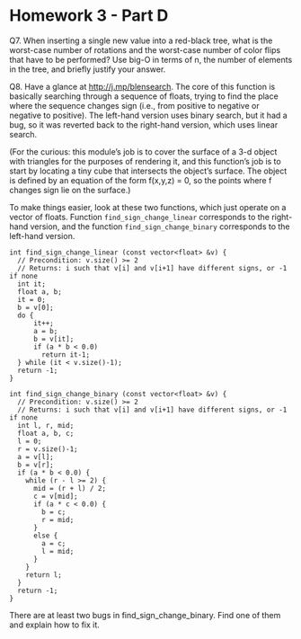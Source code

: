 Homework 3 - Part D
===================
Q7. When inserting a single new value into a red-black tree, what is the worst-case number of rotations and the worst-case number of color flips that have to be performed? Use big-O in terms of n, the number of elements in the tree, and briefly justify your answer.

Q8. Have a glance at http://j.mp/blensearch. The core of this function is basically searching through a sequence of floats, trying to find the place where the sequence changes sign (i.e., from positive to negative or negative to positive). The left-hand version uses binary search, but it had a bug, so it was reverted back to the right-hand version, which uses linear search.

(For the curious: this module’s job is to cover the surface of a 3-d object with triangles for the purposes of rendering it, and this function’s job is to start by locating a tiny cube that intersects the object’s surface. The object is defined by an equation of the form f(x,y,z) = 0, so the points where f changes sign lie on the surface.)

To make things easier, look at these two functions, which just operate on a vector of floats. Function `find_sign_change_linear` corresponds to the right-hand version, and the function `find_sign_change_binary` corresponds to the left-hand version.

~~~
int find_sign_change_linear (const vector<float> &v) {
  // Precondition: v.size() >= 2
  // Returns: i such that v[i] and v[i+1] have different signs, or -1 if none
  int it;
  float a, b;
  it = 0;
  b = v[0];
  do {
      it++;
      a = b;
      b = v[it];
      if (a * b < 0.0)
        return it-1;
  } while (it < v.size()-1);
  return -1;
}
~~~

~~~
int find_sign_change_binary (const vector<float> &v) {
  // Precondition: v.size() >= 2
  // Returns: i such that v[i] and v[i+1] have different signs, or -1 if none
  int l, r, mid;
  float a, b, c;
  l = 0;
  r = v.size()-1;
  a = v[l];
  b = v[r];
  if (a * b < 0.0) {
    while (r - l >= 2) {
      mid = (r + l) / 2;
      c = v[mid];
      if (a * c < 0.0) {
        b = c;
        r = mid;
      }
      else {
        a = c;
        l = mid;
      }
    }
    return l;
  }
  return -1;
}
~~~

There are at least two bugs in find_sign_change_binary. Find one of them and explain how to fix it.
